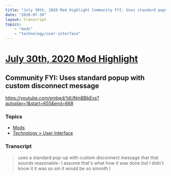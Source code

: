 ```yaml
---
title: "July 30th, 2020 Mod Highlight Community FYI: Uses standard popup with custom disconnect message"
date: "2020-07-30"
layout: transcript
topics:
    - "mods"
    - "technology/user-interface"
---
```

# [July 30th, 2020 Mod Highlight](../2020-07-30.md)
## Community FYI: Uses standard popup with custom disconnect message
https://youtube.com/embed/1dUNmBBbExs?autoplay=1&start=655&end=668

### Topics
* [Mods](../topics/mods.md)
* [Technology > User Interface](../topics/technology/user-interface.md)

### Transcript

> uses a standard pop-up with custom disconnect message that that sounds reasonable- I assume that's what how it was done but I didn't know it it was so sm it would be so smooth I
